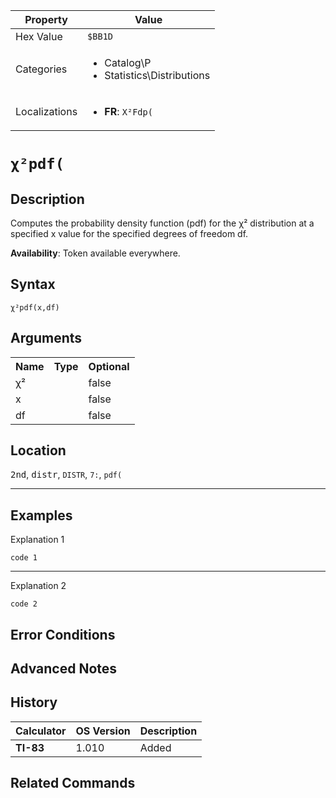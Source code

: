 | Property      | Value |
|---------------|-------|
| Hex Value     | `$BB1D`|
| Categories    | <ul><li>Catalog\P</li><li>Statistics\Distributions</li></ul> |
| Localizations | <ul><li><b>FR</b>: `Χ²Fdp(`</li></ul> |

# `χ²pdf(`

## Description
Computes the probability density function (pdf) for the χ² distribution at a specified x value for the specified degrees of freedom df.


<b>Availability</b>: Token available everywhere.

## Syntax
`χ²pdf(x,df)`

## Arguments
<table>
<tr><th>Name</th><th>Type</th><th>Optional</th></tr>

<tr><td>χ²</td><td></td><td>false</td></tr>

<tr><td>x</td><td></td><td>false</td></tr>

<tr><td>df</td><td></td><td>false</td></tr>

</table>

## Location
<kbd>2nd</kbd>, <kbd>distr</kbd>, `DISTR`, `7:`, `pdf(`
<hr>

## Examples

Explanation 1
```ti-basic
code 1
```
---
Explanation 2
```ti-basic
code 2
```

## Error Conditions


## Advanced Notes


## History
| Calculator | OS Version | Description |
|------------|------------|-------------|
| <b>TI-83</b> | 1.010 | Added

## Related Commands

    